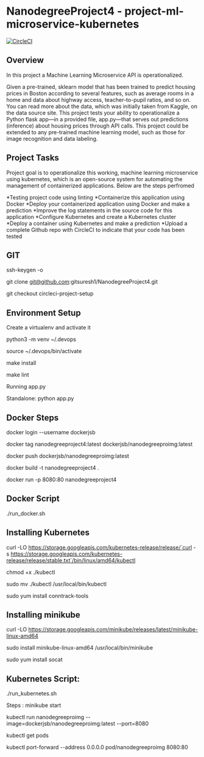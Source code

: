 # NanodegreeProject4 - project-ml-microservice-kubernetes
[![CircleCI](https://circleci.com/gh/gitsuresh1/NanodegreeProject4/tree/main.svg?style=svg)](https://circleci.com/gh/gitsuresh1/NanodegreeProject4/tree/main)

Overview
-

In this project a Machine Learning Microservice API is operationalized.

Given a  pre-trained, sklearn model that has been trained to predict housing prices in Boston according to several features, such as average rooms in a home and data about highway access, teacher-to-pupil ratios, and so on. You can read more about the data, which was initially taken from Kaggle, on the data source site. This project tests your ability to operationalize a Python flask app—in a provided file, app.py—that serves out predictions (inference) about housing prices through API calls. This project could be extended to any pre-trained machine learning model, such as those for image recognition and data labeling.

Project Tasks
-

Project goal is to operationalize this working, machine learning microservice using kubernetes, which is an open-source system for automating the management of containerized applications.
Below are the steps perfromed 

*Testing project code using linting
*Containerize this application using Docker
*Deploy your containerized application using Docker and make a prediction
*Improve the log statements in the source code for this application
*Configure Kubernetes and create a Kubernetes cluster
*Deploy a container using Kubernetes and make a prediction
*Upload a complete Github repo with CircleCI to indicate that your code has been tested

GIT
---
ssh-keygen -o

git clone git@github.com:gitsuresh1/NanodegreeProject4.git

git checkout circleci-project-setup

Environment Setup
-
Create a virtualenv and activate it

python3 -m venv ~/.devops

source ~/.devops/bin/activate

make install

make lint

Running app.py

Standalone: python app.py

Docker Steps
-
docker login --username dockerjsb

docker tag nanodegreeproject4:latest dockerjsb/nanodegreeproimg:latest

docker push dockerjsb/nanodegreeproimg:latest

docker build -t nanodegreeproject4 .

docker run -p 8080:80 nanodegreeproject4

Docker Script
-
./run_docker.sh

Installing Kubernetes
-

curl -LO https://storage.googleapis.com/kubernetes-release/release/`curl -s https://storage.googleapis.com/kubernetes-release/release/stable.txt`/bin/linux/amd64/kubectl

chmod +x ./kubectl

sudo mv ./kubectl /usr/local/bin/kubectl

sudo yum install conntrack-tools

Installing minikube
-
curl -LO https://storage.googleapis.com/minikube/releases/latest/minikube-linux-amd64

sudo install minikube-linux-amd64 /usr/local/bin/minikube

sudo yum install socat

Kubernetes Script:
-
./run_kubernetes.sh

Steps :
minikube start

kubectl run nanodegreeproimg --image=dockerjsb/nanodegreeproimg:latest --port=8080

kubectl get pods

kubectl port-forward --address 0.0.0.0 pod/nanodegreeproimg 8080:80


